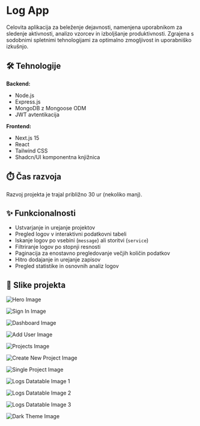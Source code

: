 # Log App

Celovita aplikacija za beleženje dejavnosti, namenjena uporabnikom za sledenje aktivnosti, analizo vzorcev in izboljšanje produktivnosti. Zgrajena s sodobnimi spletnimi tehnologijami za optimalno zmogljivost in uporabniško izkušnjo.

## 🛠️ Tehnologije

**Backend:**
- Node.js
- Express.js
- MongoDB z Mongoose ODM
- JWT avtentikacija

**Frontend:**
- Next.js 15
- React
- Tailwind CSS
- Shadcn/UI komponentna knjižnica

## ⏱️ Čas razvoja

Razvoj projekta je trajal približno 30 ur (nekoliko manj).

## ✨ Funkcionalnosti

- Ustvarjanje in urejanje projektov  
- Pregled logov v interaktivni podatkovni tabeli  
- Iskanje logov po vsebini (`message`) ali storitvi (`service`)  
- Filtriranje logov po stopnji resnosti  
- Paginacija za enostavno pregledovanje večjih količin podatkov  
- Hitro dodajanje in urejanje zapisov  
- Pregled statistike in osnovnih analiz logov  


## 📸 Slike projekta

![Hero Image](https://github.com/user-attachments/assets/a390af12-ac1e-43fb-a6e0-a8ba2fea94b9)

![Sign In Image](https://github.com/user-attachments/assets/e36adf83-0742-4eda-b8e3-6611f532de95)

![Dashboard Image](https://github.com/user-attachments/assets/3c95b39d-9566-4949-8767-a321849dfe56)

![Add User Image](https://github.com/user-attachments/assets/d007e051-33fb-4f3b-a88b-289161c42258)

![Projects Image](https://github.com/user-attachments/assets/62949de4-a6ef-464a-b8b1-a299dd0c68be)

![Create New Project Image](https://github.com/user-attachments/assets/d75b4312-2151-4092-8407-842950ce5d68)

![Single Project Image](https://github.com/user-attachments/assets/b24a96ca-ca8b-4be7-97b1-72c0acf3d3cb)

![Logs Datatable Image 1](https://github.com/user-attachments/assets/584ad211-5b0a-4c20-a029-9dabc55236bf)

![Logs Datatable Image 2](https://github.com/user-attachments/assets/0c059440-f9d3-4f55-8802-fd485e0a606a)

![Logs Datatable Image 3](https://github.com/user-attachments/assets/e1386c50-9131-484d-8d18-6ea9c0c921e1)

![Dark Theme Image](https://github.com/user-attachments/assets/66cde1bd-4733-4f18-b36b-afb31e783c35)
